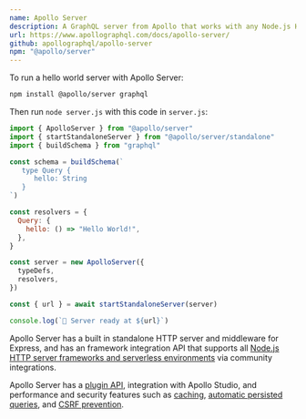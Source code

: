 ```yaml
---
name: Apollo Server
description: A GraphQL server from Apollo that works with any Node.js HTTP framework
url: https://www.apollographql.com/docs/apollo-server/
github: apollographql/apollo-server
npm: "@apollo/server"
---
```


To run a hello world server with Apollo Server:

```bash
npm install @apollo/server graphql
```

Then run `node server.js` with this code in `server.js`:

```js
import { ApolloServer } from "@apollo/server"
import { startStandaloneServer } from "@apollo/server/standalone"
import { buildSchema } from "graphql"

const schema = buildSchema(`
   type Query {
      hello: String
   }
`)

const resolvers = {
  Query: {
    hello: () => "Hello World!",
  },
}

const server = new ApolloServer({
  typeDefs,
  resolvers,
})

const { url } = await startStandaloneServer(server)

console.log(`🚀 Server ready at ${url}`)
```

Apollo Server has a built in standalone HTTP server and middleware for Express, and has an framework integration API that supports all [Node.js HTTP server frameworks and serverless environments](https://www.apollographql.com/docs/apollo-server/integrations/integration-index) via community integrations.

Apollo Server has a [plugin API](https://www.apollographql.com/docs/apollo-server/integrations/plugins), integration with Apollo Studio, and performance and security features such as [caching](https://www.apollographql.com/docs/apollo-server/performance/caching/), [automatic persisted queries](https://www.apollographql.com/docs/apollo-server/performance/apq/), and [CSRF prevention](https://www.apollographql.com/docs/apollo-server/security/cors#preventing-cross-site-request-forgery-csrf).
